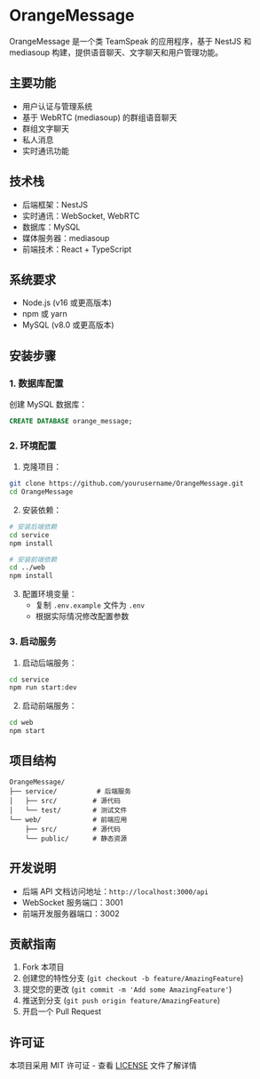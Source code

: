 # OrangeMessage

OrangeMessage 是一个类 TeamSpeak 的应用程序，基于 NestJS 和 mediasoup 构建，提供语音聊天、文字聊天和用户管理功能。

## 主要功能

- 用户认证与管理系统
- 基于 WebRTC (mediasoup) 的群组语音聊天
- 群组文字聊天
- 私人消息
- 实时通讯功能

## 技术栈

- 后端框架：NestJS
- 实时通讯：WebSocket, WebRTC
- 数据库：MySQL
- 媒体服务器：mediasoup
- 前端技术：React + TypeScript

## 系统要求

- Node.js (v16 或更高版本)
- npm 或 yarn
- MySQL (v8.0 或更高版本)

## 安装步骤

### 1. 数据库配置

创建 MySQL 数据库：
```sql
CREATE DATABASE orange_message;
```

### 2. 环境配置

1. 克隆项目：
```bash
git clone https://github.com/yourusername/OrangeMessage.git
cd OrangeMessage
```

2. 安装依赖：
```bash
# 安装后端依赖
cd service
npm install

# 安装前端依赖
cd ../web
npm install
```

3. 配置环境变量：
   - 复制 `.env.example` 文件为 `.env`
   - 根据实际情况修改配置参数

### 3. 启动服务

1. 启动后端服务：
```bash
cd service
npm run start:dev
```

2. 启动前端服务：
```bash
cd web
npm start
```

## 项目结构

```
OrangeMessage/
├── service/          # 后端服务
│   ├── src/         # 源代码
│   └── test/        # 测试文件
└── web/             # 前端应用
    ├── src/         # 源代码
    └── public/      # 静态资源
```

## 开发说明

- 后端 API 文档访问地址：`http://localhost:3000/api`
- WebSocket 服务端口：3001
- 前端开发服务器端口：3002

## 贡献指南

1. Fork 本项目
2. 创建您的特性分支 (`git checkout -b feature/AmazingFeature`)
3. 提交您的更改 (`git commit -m 'Add some AmazingFeature'`)
4. 推送到分支 (`git push origin feature/AmazingFeature`)
5. 开启一个 Pull Request

## 许可证

本项目采用 MIT 许可证 - 查看 [LICENSE](LICENSE) 文件了解详情

